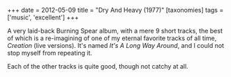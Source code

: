 +++
date = 2012-05-09
title = "Dry And Heavy (1977)"
[taxonomies]
tags = ['music', 'excellent']
+++

A very laid-back Burning Spear album, with a mere 9 short tracks, the
best of which is a re-imagining of one of my eternal favorite tracks of
all time, *Creation* (live versions). It's named *It's A Long Way
Around*, and I could not stop myself from repeating it.

Each of the other tracks is quite good, though not catchy at all.
